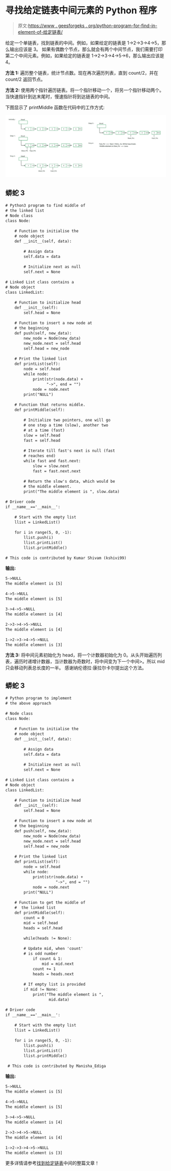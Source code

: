 # 寻找给定链表中间元素的 Python 程序

> 原文:[https://www . geesforgeks . org/python-program-for-find-in-element-of-给定链表/](https://www.geeksforgeeks.org/python-program-for-finding-the-middle-element-of-a-given-linked-list/)

给定一个单链表，找到链表的中间。例如，如果给定的链表是 1->2->3->4->5，那么输出应该是 3。
如果有偶数个节点，那么就会有两个中间节点，我们需要打印第二个中间元素。例如，如果给定的链表是 1->2->3->4->5->6，那么输出应该是 4。

**方法 1:**
遍历整个链表，统计节点数。现在再次遍历列表，直到 count/2，并在 count/2 返回节点。

**方法 2:**
使用两个指针遍历链表。将一个指针移动一个，将另一个指针移动两个。当快速指针到达末尾时，慢速指针将到达链表的中间。

下图显示了 printMiddle 函数在代码中的工作方式:

![middle-of-a-given-linked-list-in-C-and-Java1](img/493d25a626ee5c18546ea813c81295e6.png)

## 蟒蛇 3

```
# Python3 program to find middle of 
# the linked list
# Node class 
class Node: 

    # Function to initialise the 
    # node object 
    def __init__(self, data): 

        # Assign data 
        self.data = data 

        # Initialize next as null  
        self.next = None  

# Linked List class contains a 
# Node object 
class LinkedList: 

    # Function to initialize head 
    def __init__(self): 
        self.head = None

    # Function to insert a new node at 
    # the beginning  
    def push(self, new_data):  
        new_node = Node(new_data)  
        new_node.next = self.head  
        self.head = new_node

    # Print the linked list
    def printList(self):
        node = self.head
        while node:
            print(str(node.data) + 
                  "->", end = "")
            node = node.next
        print("NULL")

    # Function that returns middle.
    def printMiddle(self):

        # Initialize two pointers, one will go 
        # one step a time (slow), another two 
        # at a time (fast)
        slow = self.head
        fast = self.head

        # Iterate till fast's next is null (fast 
        # reaches end)
        while fast and fast.next:
            slow = slow.next
            fast = fast.next.next

        # Return the slow's data, which would be 
        # the middle element.
        print("The middle element is ", slow.data)

# Driver code
if __name__=='__main__': 

    # Start with the empty list 
    llist = LinkedList() 

    for i in range(5, 0, -1):
        llist.push(i)
        llist.printList()
        llist.printMiddle()

# This code is contributed by Kumar Shivam (kshivi99)
```

**输出:**

```
5->NULL
The middle element is [5]

4->5->NULL
The middle element is [5]

3->4->5->NULL
The middle element is [4]

2->3->4->5->NULL
The middle element is [4]

1->2->3->4->5->NULL
The middle element is [3]
```

**方法 3:**
将中间元素初始化为 head，将一个计数器初始化为 0。从头开始遍历列表，遍历时递增计数器，当计数器为奇数时，将中间变为下一个中间>。所以 mid 只会移动列表总长度的一半。
感谢纳伦德拉·康拉尔卡尔提出这个方法。

## 蟒蛇 3

```
# Python program to implement
# the above approach

# Node class 
class Node: 

    # Function to initialise the 
    # node object 
    def __init__(self, data):

        # Assign data  
        self.data = data  

        # Initialize next as null 
        self.next = None  

# Linked List class contains a 
# Node object 
class LinkedList: 

    # Function to initialize head 
    def __init__(self): 
        self.head = None

    # Function to insert a new node at 
    # the beginning  
    def push(self, new_data):  
        new_node = Node(new_data)  
        new_node.next = self.head  
        self.head = new_node

    # Print the linked list
    def printList(self):
        node = self.head
        while node:
            print(str(node.data) + 
                      "->", end = "")
            node = node.next
        print("NULL")

    # Function to get the middle of
    #  the linked list
    def printMiddle(self):
        count = 0
        mid = self.head
        heads = self.head

        while(heads != None):

        # Update mid, when 'count'
        # is odd number 
            if count & 1:
                mid = mid.next
            count += 1
            heads = heads.next

        # If empty list is provided 
        if mid != None:
            print("The middle element is ", 
                   mid.data)

# Driver code
if __name__=='__main__': 

    # Start with the empty list 
    llist = LinkedList() 

    for i in range(5, 0, -1):
        llist.push(i)
        llist.printList()
        llist.printMiddle()

 # This code is contributed by Manisha_Ediga
```

**输出:**

```
5->NULL
The middle element is [5]

4->5->NULL
The middle element is [5]

3->4->5->NULL
The middle element is [4]

2->3->4->5->NULL
The middle element is [4]

1->2->3->4->5->NULL
The middle element is [3]
```

更多详情请参考[找到给定链表](https://www.geeksforgeeks.org/write-a-c-function-to-print-the-middle-of-the-linked-list/)中间的整篇文章！